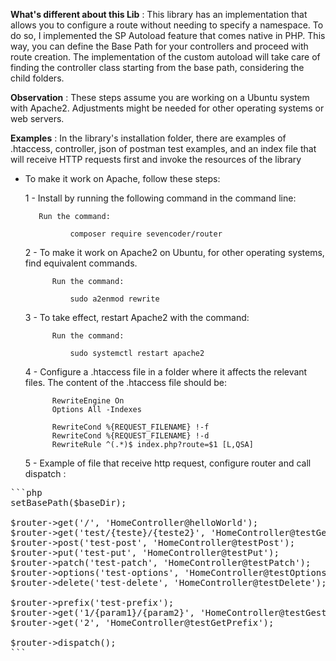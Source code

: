 **What's different about this Lib** :
This library has an implementation that allows you to configure a route without needing to specify a namespace. 
To do so, I implemented the SP Autoload feature that comes native in PHP. This way, you can define the Base Path 
for your controllers and proceed with route creation. The implementation of the custom autoload will take care of 
finding the controller class starting from the base path, considering the child folders.

**Observation** : These steps assume you are working on a Ubuntu system with Apache2. Adjustments might 
be needed for other operating systems or web servers.

**Examples** : In the library's installation folder, there are examples of .htaccess, controller, 
json of postman test examples, and an index file that will receive HTTP requests first and invoke 
the resources of the library
   

- To make it work on Apache, follow these steps:

    1 - Install by running the following command in the command line:
        
         Run the command:
                
                composer require sevencoder/router
        
    2 - To make it work on Apache2 on Ubuntu, for other operating systems, find equivalent commands.
            
            Run the command:
                
                sudo a2enmod rewrite

    3 - To take effect, restart Apache2 with the command:

            Run the command:
            
                sudo systemctl restart apache2
                
    4 - Configure a .htaccess file in a folder where it affects the relevant files. The content of the 
    .htaccess file should be:
    
            RewriteEngine On
            Options All -Indexes
            
            RewriteCond %{REQUEST_FILENAME} !-f
            RewriteCond %{REQUEST_FILENAME} !-d
            RewriteRule ^(.*)$ index.php?route=$1 [L,QSA] 
            
    5 - Example of file that receive http request, configure router and call dispatch :
    
<pre>
```php
<?php

require 'vendor/autoload.php';

use SevenCoder\Router\Router;

/* this is the separator of class and method(of class controller) */
$separator = '@';

/* this is project url, you can define it here or get it from elsewhere */
$projectUrl = 'http://localhost/router';

$router = new Router($projectUrl, $separator);

/* base directory that get controller */
$baseDir = __DIR__.'/App/Controller';

/* set the base controller */
$router->setBasePath($baseDir);

$router->get('/', 'HomeController@helloWorld');
$router->get('test/{teste}/{teste2}', 'HomeController@testGet');
$router->post('test-post', 'HomeController@testPost');
$router->put('test-put', 'HomeController@testPut');
$router->patch('test-patch', 'HomeController@testPatch');
$router->options('test-options', 'HomeController@testOptions');
$router->delete('test-delete', 'HomeController@testDelete');

$router->prefix('test-prefix');
$router->get('1/{param1}/{param2}', 'HomeController@testGestPrefix');
$router->get('2', 'HomeController@testGetPrefix');

$router->dispatch();
```
</pre>
